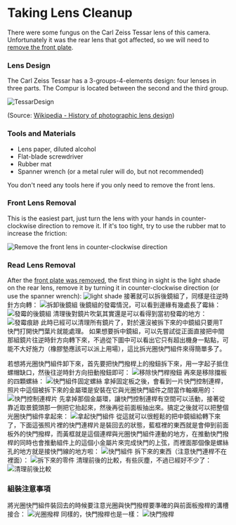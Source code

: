 # Taking Lens Cleanup
There were some fungus on the Carl Zeiss Tessar lens of this camera. Unfortunately it was the rear lens that got affected, so we will need to [remove the front plate](front_plate.md).

### Lens Design
The Carl Zeiss Tessar has a 3-groups-4-elements design: four lenses in three parts. The Compur is located between the second and the third group.

![TessarDesign](https://upload.wikimedia.org/wikipedia/commons/thumb/0/01/ZeissTessar-text.svg/220px-ZeissTessar-text.svg.png)

(Source: [Wikipedia - History of photographic lens design](https://en.wikipedia.org/wiki/History_of_photographic_lens_design))

### Tools and Materials

* Lens paper, diluted alcohol
* Flat-blade screwdriver
* Rubber mat
* Spanner wrench (or a metal ruler will do, but not recommended)

You don't need any tools here if you only need to remove the front lens.

### Front Lens Removal
This is the easiest part, just turn the lens with your hands in counter-clockwise direction to remove it. If it's too tight, try to use the rubber mat to increase the friction:

![Remove the front lens in counter-clockwise direction](../images/P1160551.JPG)

### Read Lens Removal
After the [front plate was removed](front_plate.md), the first thing in sight is the light shade on the rear lens, remove it by turning it in counter-clockwise direction (or use the spanner wrench):
![light shade](../images/P1100522.JPG)
接著就可以拆後鏡組了，同樣是往逆時針方向轉：
![拆卸後鏡組](../images/P1100521.JPG)
後鏡組的發霉情況，可以看到邊緣有幾處長了霉絲：
![發霉的後鏡組](../images/P1090481.JPG)
清理後對鏡片吹氣其實還是可以看得到當初發霉的地方：
![發霉痕跡](../images/P1100518.JPG)
此時已經可以清理所有鏡片了，對於還沒被拆下來的中鏡組只要用T快門打開快門葉片就能處理。
如果想要拆中鏡組，可以先嘗試從正面直接把中間那組鏡片往逆時針方向轉下來，不過從下圖中可以看出它只有超出機身一點點，可能不大好施力（橡膠墊應該可以派上用場），這比拆光圈快門組件來得簡單多了。

若想將光圈快門組件卸下來，首先要把快門撥桿上的撥鈕拆下來，用一字起子抵住螺帽缺口，然後往逆時針方向扭動撥鈕即可：
![移除快門桿撥鈕](../images/P1100508.JPG)
再來是移除擋板的四顆螺絲：
![快門組件固定螺絲](../images/P1100517.JPG)
拿掉固定板之後，會看到一片快門控制連桿，照片中這個被拆下來的金屬環是安裝在它與光圈快門組件之間當作軸襯用的：
![快門控制連桿片](../images/P1100503.JPG)
先拿掉那個金屬環，讓快門控制連桿有空間可以活動，接著從靠近取景鏡頭那一側把它抬起來，然後再從前面板抽出來。搞定之後就可以把整個光圈快門組件拿起來：
![拿起快門組件](../images/P1100494.JPG)
從這就可以很輕鬆的把中鏡組給轉下來了，下面這張照片裡的快門連桿片是裝回去的狀態，藍框裡的東西就是會伸到前面板外的快門撥桿，而黃框就是這個連桿與光圈快門組件連動的地方，在推動快門撥桿的同時也會推動組件上的這個小金屬片來完成快門的上弦，而裡面那個像是螺絲孔的地方就是接快門線的地方啦：
![快門組件](../images/P1100516.JPG)
拆下來的東西（注意快門連桿不在裡面）：
![拆下來的零件](../images/P1150544.JPG)
清理前後的比較，有些灰塵，不過已經好不少了：
![清理前後比較](../images/CleanCompare.JPG)

### 組裝注意事項
將光圈快門組件裝回去的時候要注意光圈與快門撥桿要準確的與前面板撥桿的溝槽接合：
![光圈撥桿](../images/ApertureCoupler.JPG)
同樣的，快門撥桿也是一樣：
![快門撥桿](../images/ShutterCoupler.JPG)